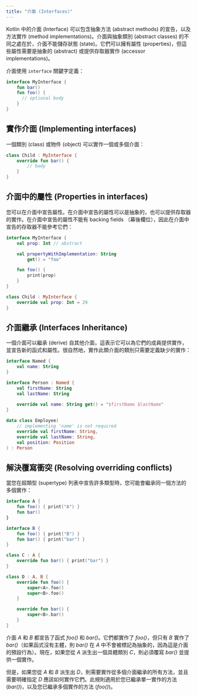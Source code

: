 ```yaml
---
title: "介面 (Interfaces)"
---
```

Kotlin 中的介面 (Interface) 可以包含抽象方法 (abstract methods) 的宣告，以及方法實作 (method implementations)。介面與抽象類別 (abstract classes) 的不同之處在於，介面不能儲存狀態 (state)。它們可以擁有屬性 (properties)，但這些屬性需要是抽象的 (abstract) 或提供存取器實作 (accessor implementations)。

介面使用 `interface` 關鍵字定義：

```kotlin
interface MyInterface {
    fun bar()
    fun foo() {
      // optional body
    }
}
```

## 實作介面 (Implementing interfaces)

一個類別 (class) 或物件 (object) 可以實作一個或多個介面：

```kotlin
class Child : MyInterface {
    override fun bar() {
        // body
    }
}
```

## 介面中的屬性 (Properties in interfaces)

您可以在介面中宣告屬性。在介面中宣告的屬性可以是抽象的，也可以提供存取器的實作。在介面中宣告的屬性不能有 backing fields （幕後欄位），因此在介面中宣告的存取器不能參考它們：

```kotlin
interface MyInterface {
    val prop: Int // abstract

    val propertyWithImplementation: String
        get() = "foo"

    fun foo() {
        print(prop)
    }
}

class Child : MyInterface {
    override val prop: Int = 29
}
```

## 介面繼承 (Interfaces Inheritance)

一個介面可以繼承 (derive) 自其他介面，這表示它可以為它們的成員提供實作，並宣告新的函式和屬性。很自然地，實作此類介面的類別只需要定義缺少的實作：

```kotlin
interface Named {
    val name: String
}

interface Person : Named {
    val firstName: String
    val lastName: String
    
    override val name: String get() = "$firstName $lastName"
}

data class Employee(
    // implementing 'name' is not required
    override val firstName: String,
    override val lastName: String,
    val position: Position
) : Person
```

## 解決覆寫衝突 (Resolving overriding conflicts)

當您在超類型 (supertype) 列表中宣告許多類型時，您可能會繼承同一個方法的多個實作：

```kotlin
interface A {
    fun foo() { print("A") }
    fun bar()
}

interface B {
    fun foo() { print("B") }
    fun bar() { print("bar") }
}

class C : A {
    override fun bar() { print("bar") }
}

class D : A, B {
    override fun foo() {
        super<A>.foo()
        super<B>.foo()
    }

    override fun bar() {
        super<B>.bar()
    }
}
```

介面 *A* 和 *B* 都宣告了函式 *foo()* 和 *bar()*。它們都實作了 *foo()*，但只有 *B* 實作了 *bar()*（如果函式沒有主體，則 *bar()* 在 *A* 中不會被標記為抽象的，因為這是介面的預設行為）。現在，如果您從 *A* 派生出一個具體類別 *C*，則必須覆寫 *bar()* 並提供一個實作。

但是，如果您從 *A* 和 *B* 派生出 *D*，則需要實作從多個介面繼承的所有方法，並且需要明確指定 *D* 應該如何實作它們。此規則適用於您已繼承單一實作的方法 (*bar()*)，以及您已繼承多個實作的方法 (*foo()*)。
